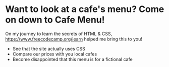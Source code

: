 # Want to look at a cafe's menu? Come on down to Cafe Menu!

On my journey to learn the secrets of HTML & CSS, https://www.freecodecamp.org/learn helped me bring this to you!

* See that the site actually uses CSS
* Compare our prices with you local cafes
* Become disappointed that this menu is for a fictional cafe

